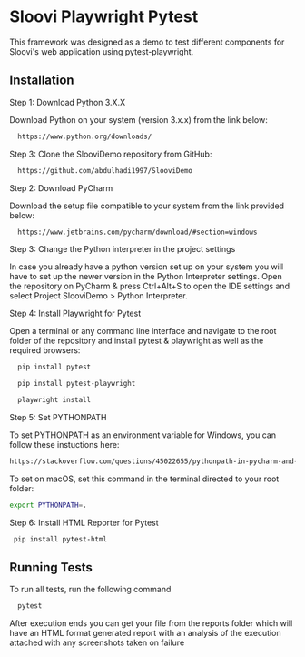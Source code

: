 # Sloovi Playwright Pytest

This framework was designed as a demo to test different components for Sloovi's web application using pytest-playwright.


## Installation

Step 1: Download Python 3.X.X

Download Python on your system (version 3.x.x) from the link below:

```bash
  https://www.python.org/downloads/
```

Step 3: Clone the SlooviDemo repository from GitHub:

```bash
  https://github.com/abdulhadi1997/SlooviDemo
```

Step 2: Download PyCharm

Download the setup file compatible to your system from the link provided below:

```bash
  https://www.jetbrains.com/pycharm/download/#section=windows
```

Step 3: Change the Python interpreter in the project settings

In case you already have a python version set up on your system you will have to set up the newer version in the Python Interpreter settings. 
Open the repository on PyCharm & press Ctrl+Alt+S to open the IDE settings and select Project SlooviDemo > Python Interpreter.

Step 4: Install Playwright for Pytest

Open a terminal or any command line interface and navigate to the root folder of the repository and install pytest & playwright as well as the required browsers:


```bash
  pip install pytest
```

```bash
  pip install pytest-playwright
```

```bash
  playwright install
```

Step 5: Set PYTHONPATH

To set PYTHONPATH as an environment variable for Windows, you can follow these instuctions here:

```bash
https://stackoverflow.com/questions/45022655/pythonpath-in-pycharm-and-windows-10-command-line
```

To set on macOS, set this command in the terminal directed to your root folder:

```bash
export PYTHONPATH=.
```

Step 6: Install HTML Reporter for Pytest

 ```bash
  pip install pytest-html
```
## Running Tests

To run all tests, run the following command

```bash
  pytest
```

After execution ends you can get your file from the reports folder which will have an HTML format generated report with an analysis of the execution attached with any screenshots taken on failure
 
